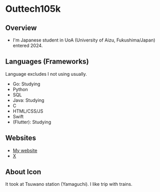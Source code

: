 # Outtech105k

## Overview

- I'm Japanese student in UoA (University of Aizu, Fukushima/Japan) entered 2024.

## Languages (Frameworks)

Language excludes I not using usually.

- Go: Studying
- Python
- SQL
- Java: Studying
- C
- HTML/CSS/JS
- Swift
- (Flutter): Studying

## Websites

- [My website](https://outtech105.com/)
- [X](https://x.com/105techno/)

## About Icon

It took at Tsuwano station (Yamaguchi). I like trip with trains.
